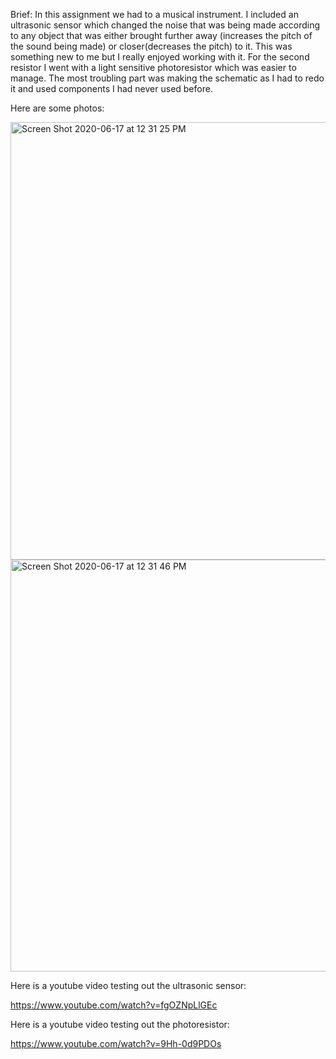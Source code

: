 
Brief: In this assignment we had to a musical instrument. I included an ultrasonic sensor which changed the noise that was being made according to any object that was either brought further away (increases the pitch of the sound being made) or closer(decreases the pitch) to it. This was something new to me but I really enjoyed working with it. For the second resistor I went with a light sensitive photoresistor which was easier to manage. The most troubling part was making the schematic as I had to redo it and used components I had never used before.


Here are some photos:

<img width="700" alt="Screen Shot 2020-06-17 at 12 31 25 PM" src="https://user-images.githubusercontent.com/66205383/84875115-97684f00-b096-11ea-8243-49c4e86f0071.png">


<img width="659" alt="Screen Shot 2020-06-17 at 12 31 46 PM" src="https://user-images.githubusercontent.com/66205383/84875168-a818c500-b096-11ea-9cb1-6cbe08619bee.png">


Here is a youtube video testing out the ultrasonic sensor:

https://www.youtube.com/watch?v=fgOZNpLlGEc


Here is a youtube video testing out the photoresistor:

https://www.youtube.com/watch?v=9Hh-0d9PDOs

